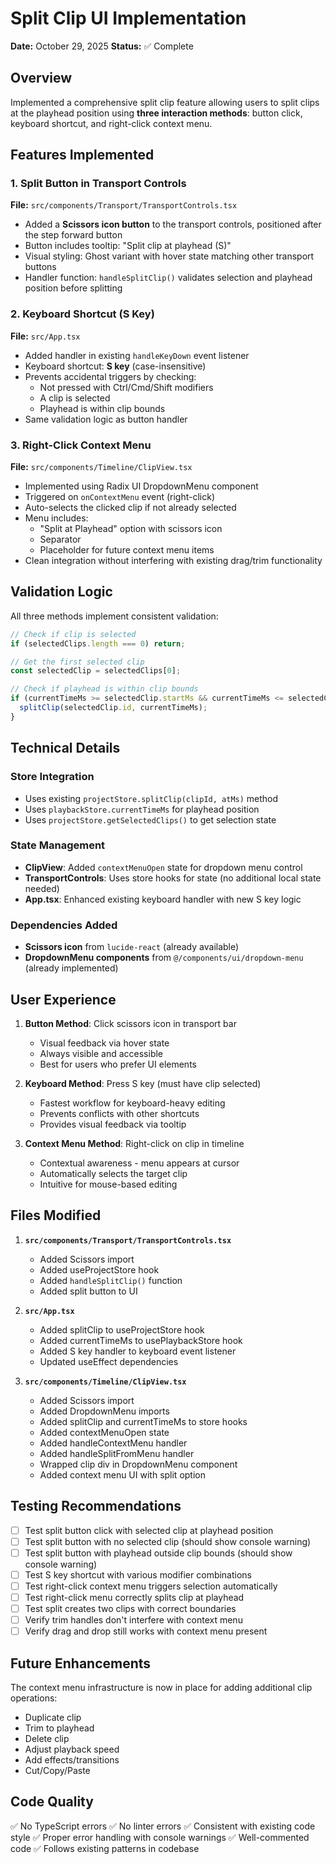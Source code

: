 # Split Clip UI Implementation

**Date:** October 29, 2025
**Status:** ✅ Complete

## Overview

Implemented a comprehensive split clip feature allowing users to split clips at the playhead position using **three interaction methods**: button click, keyboard shortcut, and right-click context menu.

## Features Implemented

### 1. Split Button in Transport Controls
**File:** `src/components/Transport/TransportControls.tsx`

- Added a **Scissors icon button** to the transport controls, positioned after the step forward button
- Button includes tooltip: "Split clip at playhead (S)"
- Visual styling: Ghost variant with hover state matching other transport buttons
- Handler function: `handleSplitClip()` validates selection and playhead position before splitting

### 2. Keyboard Shortcut (S Key)
**File:** `src/App.tsx`

- Added handler in existing `handleKeyDown` event listener
- Keyboard shortcut: **S key** (case-insensitive)
- Prevents accidental triggers by checking:
  - Not pressed with Ctrl/Cmd/Shift modifiers
  - A clip is selected
  - Playhead is within clip bounds
- Same validation logic as button handler

### 3. Right-Click Context Menu
**File:** `src/components/Timeline/ClipView.tsx`

- Implemented using Radix UI DropdownMenu component
- Triggered on `onContextMenu` event (right-click)
- Auto-selects the clicked clip if not already selected
- Menu includes:
  - "Split at Playhead" option with scissors icon
  - Separator
  - Placeholder for future context menu items
- Clean integration without interfering with existing drag/trim functionality

## Validation Logic

All three methods implement consistent validation:

```typescript
// Check if clip is selected
if (selectedClips.length === 0) return;

// Get the first selected clip
const selectedClip = selectedClips[0];

// Check if playhead is within clip bounds
if (currentTimeMs >= selectedClip.startMs && currentTimeMs <= selectedClip.endMs) {
  splitClip(selectedClip.id, currentTimeMs);
}
```

## Technical Details

### Store Integration
- Uses existing `projectStore.splitClip(clipId, atMs)` method
- Uses `playbackStore.currentTimeMs` for playhead position
- Uses `projectStore.getSelectedClips()` to get selection state

### State Management
- **ClipView**: Added `contextMenuOpen` state for dropdown menu control
- **TransportControls**: Uses store hooks for state (no additional local state needed)
- **App.tsx**: Enhanced existing keyboard handler with new S key logic

### Dependencies Added
- **Scissors icon** from `lucide-react` (already available)
- **DropdownMenu components** from `@/components/ui/dropdown-menu` (already implemented)

## User Experience

1. **Button Method**: Click scissors icon in transport bar
   - Visual feedback via hover state
   - Always visible and accessible
   - Best for users who prefer UI elements

2. **Keyboard Method**: Press S key (must have clip selected)
   - Fastest workflow for keyboard-heavy editing
   - Prevents conflicts with other shortcuts
   - Provides visual feedback via tooltip

3. **Context Menu Method**: Right-click on clip in timeline
   - Contextual awareness - menu appears at cursor
   - Automatically selects the target clip
   - Intuitive for mouse-based editing

## Files Modified

1. **`src/components/Transport/TransportControls.tsx`**
   - Added Scissors import
   - Added useProjectStore hook
   - Added `handleSplitClip()` function
   - Added split button to UI

2. **`src/App.tsx`**
   - Added splitClip to useProjectStore hook
   - Added currentTimeMs to usePlaybackStore hook
   - Added S key handler to keyboard event listener
   - Updated useEffect dependencies

3. **`src/components/Timeline/ClipView.tsx`**
   - Added Scissors import
   - Added DropdownMenu imports
   - Added splitClip and currentTimeMs to store hooks
   - Added contextMenuOpen state
   - Added handleContextMenu handler
   - Added handleSplitFromMenu handler
   - Wrapped clip div in DropdownMenu component
   - Added context menu UI with split option

## Testing Recommendations

- [ ] Test split button click with selected clip at playhead position
- [ ] Test split button with no selected clip (should show console warning)
- [ ] Test split button with playhead outside clip bounds (should show console warning)
- [ ] Test S key shortcut with various modifier combinations
- [ ] Test right-click context menu triggers selection automatically
- [ ] Test right-click menu correctly splits clip at playhead
- [ ] Test split creates two clips with correct boundaries
- [ ] Verify trim handles don't interfere with context menu
- [ ] Verify drag and drop still works with context menu present

## Future Enhancements

The context menu infrastructure is now in place for adding additional clip operations:
- Duplicate clip
- Trim to playhead
- Delete clip
- Adjust playback speed
- Add effects/transitions
- Cut/Copy/Paste

## Code Quality

✅ No TypeScript errors
✅ No linter errors
✅ Consistent with existing code style
✅ Proper error handling with console warnings
✅ Well-commented code
✅ Follows existing patterns in codebase
